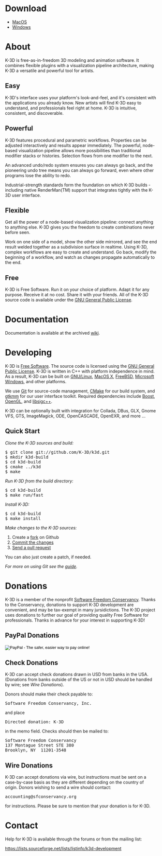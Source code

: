 # Download

* [MacOS](http://sourceforge.net/projects/k3d/files/K-3D%20Mac%20OSX%20Binaries/K-3D%20testing/k3d-setup-eac49f4-x86_64.dmg/download)
* [Windows](http://sourceforge.net/projects/k3d/files/K-3D%20Win32%20Binaries/K-3D%200.8.0.1/k3d-setup-0.8.0.1.exe/download)

# About

<p id="description">K-3D is free-as-in-freedom 3D modeling and animation software. It combines flexible plugins with a visualization pipeline architecture, making K-3D a versatile and powerful tool for artists.</p>

<h2>Easy</h2>

<p>K-3D's interface uses your platform's look-and-feel, and it's consistent with the applications you already know. New artists will find K-3D easy to understand, and professionals feel right at home. K-3D is intuitive, consistent, and discoverable.</p>

<h2>Powerful</h2>

<p>K-3D features procedural and parametric workflows. Properties can be adjusted interactively and results appear immediately. The powerful, node-based visualization pipeline allows more possibilities than traditional modifier stacks or histories. Selection flows from one modifier to the next.</p>

<p>An advanced undo/redo system ensures you can always go back, and the pioneering undo tree means you can always go forward, even where other programs lose the ability to redo.</p>

<p>Industrial-strength standards form the foundation on which K-3D builds - including native RenderMan(TM) support that integrates tightly with the K-3D user interface.</p>

<h2>Flexible</h2>

<p>Get all the power of a node-based visualization pipeline: connect anything to anything else. K-3D gives you the freedom to create combinations never before seen.</p>

<p>Work on one side of a model, show the other side mirrored, and see the end result welded together as a subdivision surface in realtime. Using K-3D, complex workflows are easy to create and understand. Go back, modify the beginning of a workflow, and watch as changes propagate automatically to the end.</p>

<h2>Free</h2>

<p>K-3D is Free Software. Run it on your choice of platform. Adapt it for any purpose. Receive it at no cost. Share it with your friends. All of the K-3D source code is available under the <a href="http://www.gnu.org/licenses/gpl-faq.html">GNU General Public License</a>.</p>

# Documentation

Documentation is available at the archived [wiki](http://wiki.k-3d.org).

# Developing

<p>K-3D is <a href="http://www.gnu.org/philosophy/free-sw.html">Free Software</a>. The source code is licensed using the <a href="http://www.gnu.org/licenses/gpl-faq.html">GNU General Public License</a>. K-3D is written in C++ with platform independence in mind. As a result, K-3D can be built on <a href="http://www.linux.org">GNU/Linux</a>, <a href="http://www.apple.com">MacOS X</a>, <a href="http://www.freebsd.org/">FreeBSD</a>, <a href="http://www.microsoft.com/windows">Microsoft Windows</a>, and other platforms.</p>

<p>We use <a href="http://git-scm.com/">Git</a> for source-code management, <a href="http://cmake.org">CMake</a> for our build system, and <a href="http://gtkmm.org">gtkmm</a> for our user interface toolkit. Required dependencies include <a href="http://boost.org">Boost</a>, <a href="http://opengl.org">OpenGL</a>, and <a href="http://libsigc.sourceforge.net">libsigc++</a>.</p>

<p>K-3D can be optionally built with integration for Collada, DBus, GLX, Gnome VFS, GTS, ImageMagick, ODE, OpenCASCADE, OpenEXR, and more ...</p>

<h2>Quick Start</h2>

<p><em>Clone the K-3D sources and build:</em></p>

<pre>
$ git clone git://github.com/K-3D/k3d.git
$ mkdir k3d-build
$ cd k3d-build
$ cmake ../k3d
$ make
</pre>

<p><em>Run K-3D from the build directory:</em></p>

<pre>
$ cd k3d-build
$ make run/fast
</pre>

<p><em>Install K-3D:</em></p>

<pre>
$ cd k3d-build
$ make install
</pre>

<p><em>Make changes to the K-3D sources:</em></p>

<ol>
	<li>Create a <a href="http://help.github.com/fork-a-repo/">fork</a> on Github</li>
	<li><a href="http://book.git-scm.com/3_normal_workflow.html">Commit the changes</a></li>
	<li><a href="http://help.github.com/send-pull-requests/">Send a pull request</a></li>
</ol>

<p>You can also just create a patch, if needed.</p>

<p><em>For more on using Git see the <a href="http://book.git-scm.com/">guide</a>.</em></p>

# Donations

<p>K-3D is a member of the nonprofit <a href="http://conservancy.softwarefreedom.org">Software Freedom Conservancy</a>. Thanks to the Conservancy, donations to support K-3D development are convenient, and may be tax-exempt in many jursidictions. The K-3D project uses donations to further our goal of providing quality Free Software for professionals. Thanks in advance for your interest in supporting K-3D!</p>

<h2>PayPal Donations</h2>

<form action="https://www.paypal.com/cgi-bin/webscr" method="post">
<input type="hidden" name="cmd" value="_s-xclick">
<input type="hidden" name="hosted_button_id" value="5596283">
<input type="image" src="https://www.paypalobjects.com/en_US/i/btn/btn_donateCC_LG.gif" border="0" name="submit" alt="PayPal - The safer, easier way to pay online!">
<img alt="" border="0" src="https://www.paypalobjects.com/en_US/i/scr/pixel.gif" width="1" height="1">
</form>

<h2>Check Donations</h2>

<p>K-3D can accept check donations drawn in USD from banks in the USA. (Donations from banks outside of the US or not in USD should be handled by wire; see <em>Wire Donations</em>).</p>

<p>Donors should make their check payable to:</p>

<pre>
Software Freedom Conservancy, Inc.
</pre>

<p>and place</p>

<pre>
Directed donation: K-3D
</pre>

<p>in the memo field. Checks should then be mailed to:</p>

<pre>
Software Freedom Conservancy
137 Montague Street STE 380
Brooklyn, NY  11201-3548
</pre>

<h2>Wire Donations</h2>

<p>K-3D can accept donations via wire, but instructions must be sent on a case-by-case basis as they are different depending on the country of origin. Donors wishing to send a wire should contact:</p>

<pre>
accounting@sfconservancy.org
</pre>

<p>for instructions. Please be sure to mention that your donation is for K-3D.</p>

# Contact

<p>Help for K-3D is available through the forums or from the mailing list:</p>

<p><a href="https://lists.sourceforge.net/lists/listinfo/k3d-development">https://lists.sourceforge.net/lists/listinfo/k3d-development</a></p>
